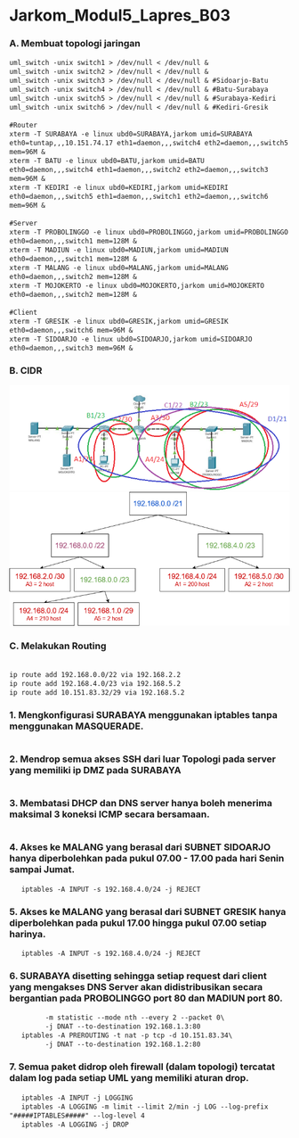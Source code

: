 # Jarkom_Modul5_Lapres_B03

### A. Membuat topologi jaringan 
```#Switch
uml_switch -unix switch1 > /dev/null < /dev/null &
uml_switch -unix switch2 > /dev/null < /dev/null &
uml_switch -unix switch3 > /dev/null < /dev/null & #Sidoarjo-Batu
uml_switch -unix switch4 > /dev/null < /dev/null & #Batu-Surabaya
uml_switch -unix switch5 > /dev/null < /dev/null & #Surabaya-Kediri
uml_switch -unix switch6 > /dev/null < /dev/null & #Kediri-Gresik

#Router
xterm -T SURABAYA -e linux ubd0=SURABAYA,jarkom umid=SURABAYA eth0=tuntap,,,10.151.74.17 eth1=daemon,,,switch4 eth2=daemon,,,switch5 mem=96M &
xterm -T BATU -e linux ubd0=BATU,jarkom umid=BATU eth0=daemon,,,switch4 eth1=daemon,,,switch2 eth2=daemon,,,switch3 mem=96M &
xterm -T KEDIRI -e linux ubd0=KEDIRI,jarkom umid=KEDIRI eth0=daemon,,,switch5 eth1=daemon,,,switch1 eth2=daemon,,,switch6 mem=96M &

#Server
xterm -T PROBOLINGGO -e linux ubd0=PROBOLINGGO,jarkom umid=PROBOLINGGO eth0=daemon,,,switch1 mem=128M &
xterm -T MADIUN -e linux ubd0=MADIUN,jarkom umid=MADIUN eth0=daemon,,,switch1 mem=128M &
xterm -T MALANG -e linux ubd0=MALANG,jarkom umid=MALANG eth0=daemon,,,switch2 mem=128M &
xterm -T MOJOKERTO -e linux ubd0=MOJOKERTO,jarkom umid=MOJOKERTO eth0=daemon,,,switch2 mem=128M &

#Client
xterm -T GRESIK -e linux ubd0=GRESIK,jarkom umid=GRESIK eth0=daemon,,,switch6 mem=96M &
xterm -T SIDOARJO -e linux ubd0=SIDOARJO,jarkom umid=SIDOARJO eth0=daemon,,,switch3 mem=96M &
```

### B. CIDR
![CIDR](modul5/CIDR.PNG)
![CIDR_TREE](modul5/CIDR_TREE.PNG)

### C. Melakukan Routing
```#Surabaya Routing

ip route add 192.168.0.0/22 via 192.168.2.2
ip route add 192.168.4.0/23 via 192.168.5.2
ip route add 10.151.83.32/29 via 192.168.5.2
```

### 1. Mengkonfigurasi SURABAYA menggunakan iptables tanpa menggunakan MASQUERADE.
```iptables -t nat -A POSTROUTING -s 192.168.0.0/16 -o eth0 -j SNAT --to-source 10.151.74.18
```


### 2. Mendrop semua akses SSH dari luar Topologi pada server yang memiliki ip DMZ pada SURABAYA
```iptables -A FORWARD -d 10.151.83.32/29 -i eth0 -p tcp --dport 22 -j DROP
```

### 3. Membatasi DHCP dan DNS server hanya boleh menerima maksimal 3 koneksi ICMP secara bersamaan.
```iptables -A INPUT -p icmp -m connlimit --connlimit-above 3 --connlimit-mask 0 -j DROP
```

### 4. Akses ke MALANG yang berasal dari SUBNET SIDOARJO hanya diperbolehkan pada pukul 07.00 - 17.00 pada hari Senin sampai Jumat.
```iptables -A INPUT -s 192.168.4.0/24 -m time --timestart 07:00 --timestop 17:00 --weekdays Mon,Tue,Wed,Thu,Fri -j ACCEPT
   iptables -A INPUT -s 192.168.4.0/24 -j REJECT
   ```


### 5. Akses ke MALANG yang berasal dari SUBNET GRESIK hanya diperbolehkan pada pukul 17.00 hingga pukul 07.00 setiap harinya.
```iptables -A INPUT -s 192.168.4.0/24 -m time --timestart 07:00 --timestop 17:00 --weekdays Mon,Tue,Wed,Thu,Fri -j ACCEPT
   iptables -A INPUT -s 192.168.4.0/24 -j REJECT
   ```

### 6. SURABAYA disetting sehingga setiap request dari client yang mengakses DNS Server akan didistribusikan secara bergantian pada PROBOLINGGO port 80 dan MADIUN port 80.
```iptables -A PREROUTING -t nat -p tcp -d 10.151.83.34\
         -m statistic --mode nth --every 2 --packet 0\
         -j DNAT --to-destination 192.168.1.3:80
   iptables -A PREROUTING -t nat -p tcp -d 10.151.83.34\         
         -j DNAT --to-destination 192.168.1.2:80
```

### 7. Semua paket didrop oleh firewall (dalam topologi) tercatat dalam log pada setiap UML yang memiliki aturan drop.
```iptables -N LOGGING
   iptables -A INPUT -j LOGGING
   iptables -A LOGGING -m limit --limit 2/min -j LOG --log-prefix "#####IPTABLES#####" --log-level 4
   iptables -A LOGGING -j DROP
```
